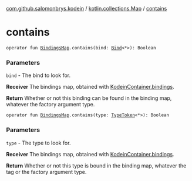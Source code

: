 [com.github.salomonbrys.kodein](../index.md) / [kotlin.collections.Map](index.md) / [contains](.)

# contains

`operator fun `[`BindingsMap`](../-bindings-map.md)`.contains(bind: `[`Bind`](../-kodein/-bind/index.md)`<*>): Boolean`

### Parameters

`bind` - The bind to look for.

**Receiver**
The bindings map, obtained with [KodeinContainer.bindings](../-kodein-container/bindings.md).

**Return**
Whether or not this binding can be found in the binding map, whatever the factory argument type.

`operator fun `[`BindingsMap`](../-bindings-map.md)`.contains(type: `[`TypeToken`](../-type-token/index.md)`<*>): Boolean`

### Parameters

`type` - The type to look for.

**Receiver**
The bindings map, obtained with [KodeinContainer.bindings](../-kodein-container/bindings.md).

**Return**
Whether or not this type is bound in the binding map, whatever the tag or the factory argument type.


